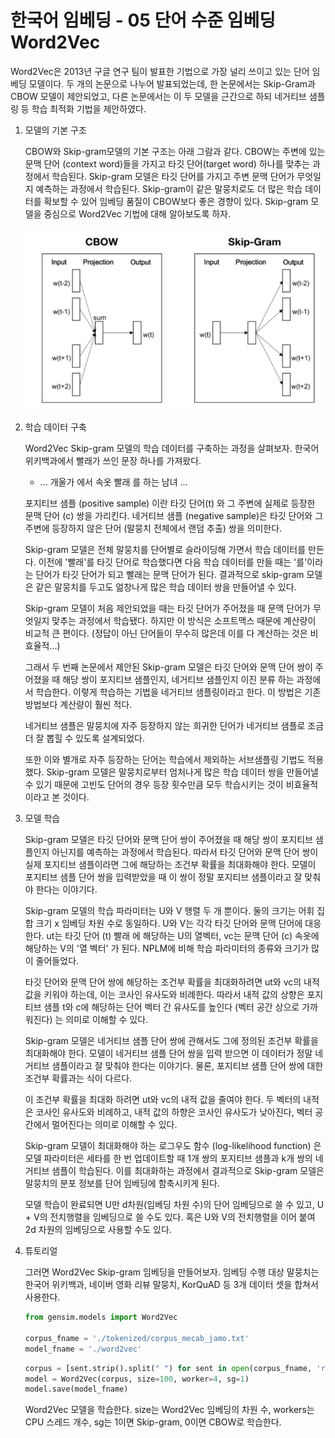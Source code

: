 # 한국어 임베딩 - 05 단어 수준 임베딩 Word2Vec

Word2Vec은 2013년 구글 연구 팀이 발표한 기법으로 가장 널리 쓰이고 있는 단어 임베딩 모델이다. 두 개의 논문으로 나누어 발표되었는데, 한 논문에서는 Skip-Gram과 CBOW 모델이 제안되었고, 다른 논문에서는 이 두 모델을 근간으로 하되 네거티브 샘플링 등 학습 최적화 기법을 제안하였다.

1. 모델의 기본 구조

    CBOW와 Skip-gram모델의 기본 구조는 아래 그람과 같다. CBOW는 주변에 있는 문맥 단어 (context word)들을 가지고 타깃 단어(target word) 하나를 맞추는 과정에서 학습된다. Skip-gram 모델은 타깃 단어를 가지고 주변 문맥 단어가 무엇일지 예측하는 과정에서 학습된다. Skip-gram이 같은 말뭉치로도 더 많은 학습 데이터를 확보할 수 있어 임베딩 품질이 CBOW보다 좋은 경향이 있다. Skip-gram 모델을 중심으로 Word2Vec 기법에 대해 알아보도록 하자.

    ![word2vec](./images/word2vecModel.png)

2. 학습 데이터 구축

    Word2Vec Skip-gram 모델의 학습 데이터를 구축하는 과정을 살펴보자. 한국어 위키백과에서 빨래가 쓰인 문장 하나를 가져왔다.

    - ... 개울가 에서 속옷 빨래 를 하는 남녀 ...

    포지티브 샘플 (positive sample) 이란 타깃 단어(t) 와 그 주변에 실제로 등장한 문맥 단어 (c) 쌍을 가리킨다. 네거티브 샘플 (negative sample)은 타깃 단어와 그 주변에 등장하지 않은 단어 (말뭉치 전체에서 랜덤 추출) 쌍을 의미한다. 

    Skip-gram 모델은 전체 말뭉치를 단어별로 슬라이딩해 가면서 학습 데이터를 만든다. 이전에 '빨래'를 타깃 단어로 학습했다면 다음 학습 데이터를 만들 때는 '를'이라는 단어가 타깃 단어가 되고 빨래는 문맥 단어가 된다. 결과적으로 skip-gram 모델은 같은 말뭉치를 두고도 얾창나게 많은 학습 데이터 쌍을 만들어낼 수 있다.

    Skip-gram 모델이 처음 제안되었을 때는 타깃 단어가 주어졌을 때 문맥 단어가 무엇일지 맞추는 과정에서 학습됐다. 하지만 이 방식은 소프트맥스 때문에 계산량이 비교적 큰 편이다. (정답이 아닌 단어들이 무수히 많은데 이를 다 계산하는 것은 비효율적...)

    그래서 두 번째 논문에서 제안된 Skip-gram 모델은 타깃 단어와 문맥 단어 쌍이 주어졌을 때 해당 쌍이 포지티브 샘플인지, 네거티브 샘플인지 이진 분류 하는 과정에서 학습한다. 이렇게 학습하는 기법을 네거티브 샘플링이라고 한다. 이 방법은 기존 방법보다 계산량이 훨씬 적다.

    네거티브 샘플은 말뭉치에 자주 등장하지 않는 희귀한 단어가 네거티브 샘플로 조금 더 잘 뽑힐 수 있도록 설계되었다.

    또한 이와 별개로 자주 등장하는 단어는 학습에서 제외하는 서브샘플링 기법도 적용했다. Skip-gram 모델은 말뭉치로부터 엄처나게 많은 학습 데이터 쌍을 만들어낼 수 있기 때문에 고빈도 단어의 경우 등장 횟수만큼 모두 학습시키는 것이 비효율적이라고 본 것이다.

3. 모델 학습

    Skip-gram 모델은 타깃 단어와 문맥 단어 쌍이 주어졌을 때 해당 쌍이 포지티브 샘플인지 아닌지를 예측하는 과정에서 학습된다. 따라서 타깃 단어와 문맥 단어 쌍이 실제 포지티브 샘플이라면 그에 해당하는 조건부 확률을 최대화해야 한다. 모델이 포지티브 샘플 단어 쌍을 입력받았을 때 이 쌍이 정말 포지티브 샘플이라고 잘 맞춰야 한다는 이야기다.

    Skip-gram 모델의 학습 파라미터는 U와 V 행렬 두 개 뿐이다. 둘의 크기는 어휘 집합 크기 x 임베딩 차원 수로 동일하다. U와 V는 각각 타깃 단어와 문맥 단어에 대응한다. ut는 타깃 단어 (t) 빨래 에 해당하는 U의 열벡터, vc는 문맥 단어 (c) 속옷에 해당하는 V의 '열 벡터' 가 된다. NPLM에 비해 학습 파라미터의 종류와 크기가 많이 줄어들었다.

    타깃 단어와 문맥 단어 쌍에 해당하는 조건부 확률을 최대화하려면 ut와 vc의 내적값을 키워야 하는데, 이는 코사인 유사도와 비례한다. 따라서 내적 값의 상향은 포지티브 샘플 t와 c에 해당하는 단어 벡터 간 유사도를 높인다 (벡터 공간 상으로 가까워진다) 는 의미로 이해할 수 있다.

    Skip-gram 모델은 네거티브 샘플 단어 쌍에 관해서도 그에 정의된 조건부 확률을 최대화해야 한다. 모델이 네거티브 샘플 단어 쌍을 입력 받으면 이 데이터가 정말 네거티브 샘플이라고 잘 맞춰야 한다는 이야기다. 물론, 포지티브 샘플 단어 쌍에 대한 조건부 확률과는 식이 다르다.

    이 조건부 확률을 최대화 하려면 ut와 vc의 내적 값을 줄여야 한다. 두 벡터의 내적은 코사인 유사도와 비례하고, 내적 값의 하향은 코사인 유사도가 낮아진다, 벡터 공간에서 멀어진다는 의미로 이해할 수 있다.

    Skip-gram 모델이 최대화해야 하는 로그우도 함수 (log-likelihood function) 은 모델 파라미터은 세타를 한 번 업데이트할 때 1개 쌍의 포지티브 샘플과 k개 쌍의 네거티브 샘플이 학습된다. 이를 최대화하는 과정에서 결과적으로 Skip-gram 모델은 말뭉치의 분포 정보를 단어 임베딩에 함축시키게 된다.

    모델 학습이 완료되면 U만 d차원(임베딩 차원 수)의 단어 임베딩으로 쓸 수 있고, U + V의 전치행렬을 임베딩으로 쓸 수도 있다. 혹은 U와 V의 전치행렬을 이어 붙여 2d 차원의 임베딩으로 사용할 수도 있다.

4. 튜토리얼

    그러면 Word2Vec Skip-gram 임베딩을 만들어보자. 임베딩 수행 대상 말뭉치는 한국어 위키백과, 네이버 영화 리뷰 말뭉치, KorQuAD 등 3개 데이터 셋을 합쳐서 사용한다.

    ```python
    from gensim.models import Word2Vec

    corpus_fname = './tokenized/corpus_mecab_jamo.txt'
    model_fname = './word2vec'
    ```

    ```python
    corpus = [sent.strip().split(" ") for sent in open(corpus_fname, 'r', encoding="UTF8").readlines()]
    model = Word2Vec(corpus, size=100, worker=4, sg=1)
    model.save(model_fname)
    ```

    Word2Vec 모델을 학습한다. size는 Word2Vec 임베딩의 차원 수, workers는 CPU 스레드 개수, sg는 1이면 Skip-gram, 0이면 CBOW로 학습한다.